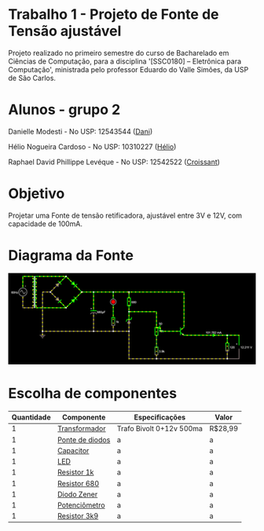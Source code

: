 # Trabalho 1 - Projeto de Fonte de Tensão ajustável
Projeto realizado no primeiro semestre do curso de Bacharelado em Ciências de Computação, para a disciplina '[SSC0180] – Eletrônica para Computação', ministrada pelo professor Eduardo do Valle Simões, da USP de São Carlos.


# Alunos - grupo 2
Danielle Modesti - No USP: 12543544 ([Dani](https://github.com/danimodesti))

Hélio Nogueira Cardoso - No USP: 10310227 ([Hélio](https://github.com/rinderomna))

Raphael David Phillippe Levéque - No USP: 12542522 ([Croissant](https://github.com/raphaelleveque))


# Objetivo
Projetar uma Fonte de tensão retificadora, ajustável entre 3V e 12V, com capacidade de 100mA.


# Diagrama da Fonte
![Diagrama da fonte no Falstad](imagens/falstad_circuito.PNG "Diagrama da fonte no Falstad")


# Escolha de componentes

| Quantidade  | Componente  | Especificações   | Valor  |
|---|---|---|---|
| 1 | [Transformador](https://produto.mercadolivre.com.br/MLB-1314413008-transformador-012v-500ma-12v-05a-trafo-12vac-bivolt-_JM#position=1&search_layout=stack&type=item&tracking_id=44a140c7-95af-42aa-a8be-f100cbc91533) |Trafo Bivolt 0+12v 500ma|R$28,99|
| 1 | [Ponte de diodos](https://www.baudaeletronica.com.br/ponte-retificadora-kbpc1010.html) |  a | a  | 
| 1 | [Capacitor](https://produto.mercadolivre.com.br/MLB-1321275288-kit-com-10-capacitores-eletrolitico-680uf-35v-para-projetos-_JM#position=1&search_layout=grid&type=pad&tracking_id=7cf9df7b-b42e-4aa4-8f1e-8146796ec8d1&is_advertising=true&ad_domain=VQCATCORE_LST&ad_position=1&ad_click_id=MjFjYWZiMDktMTQzMi00NTg1LThjYjMtNWQzZWIzZTQ4YmNl) |  a | a  |
| 1 | [LED](https://www.baudaeletronica.com.br/led-de-alto-brilho-10mm-vermelho.html) | a  |  a |
| 1 | [Resistor 1k](https://www.baudaeletronica.com.br/resistor-1k1-5-2w.html) | a  |  a |
| 1 | [Resistor 680](https://www.baudaeletronica.com.br/resistor-680r-5-2w.html) | a  |  a |
| 1 | [Diodo Zener](https://www.baudaeletronica.com.br/diodo-zener-1n4743-13v-1w.html) | a  |  a |
| 1 | [Potenciômetro](https://www.baudaeletronica.com.br/potenciometro-linear-de-10k-10000.html) | a  |  a |
| 1 | [Resistor 3k9](https://www.baudaeletronica.com.br/resistor-3k9-5-2w.html) | a  |  a |
